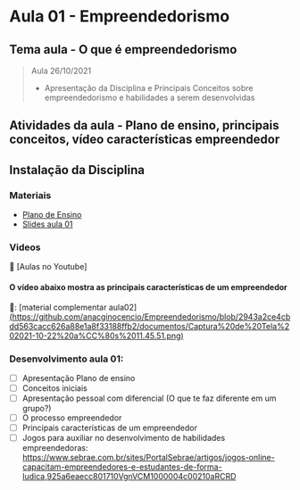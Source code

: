 # Aula 01 - Empreendedorismo
## Tema aula - O que é empreendedorismo

> Aula 26/10/2021
> 
>  * Apresentação da Disciplina e Principais Conceitos sobre empreendedorismo e habilidades a serem desenvolvidas

## Atividades da aula - Plano de ensino, principais conceitos, vídeo características empreendedor

## Instalação da Disciplina

### Materiais
- [Plano de Ensino](plano_ensino_remoto_empreendedorismo_2021_1_assinado.pdf)
- [Slides aula 01](documentos/Aula_1_o_que_e_empreendedorismo.pdf)

### Videos
🥇 [Aulas no Youtube]

####  O vídeo abaixo mostra as principais características de um empreendedor


🥈: [material complementar aula02][(https://github.com/anacginocencio/Empreendedorismo/blob/2943a2ce4cbdd563cacc626a88e1a8f33188ffb2/documentos/Captura%20de%20Tela%202021-10-22%20a%CC%80s%2011.45.51.png)](https://www.youtube.com/watch?v=6lVTAyG6jq8)


### Desenvolvimento aula 01: 

- [ ]  Apresentação Plano de ensino
- [ ]  Conceitos iniciais
- [ ]  Apresentação pessoal com diferencial (O que te faz diferente em um grupo?)
- [ ]  O processo empreendedor
- [ ]  Principais características de um empreendedor
- [ ]  Jogos para auxiliar no desenvolvimento de habilidades empreendedoras: https://www.sebrae.com.br/sites/PortalSebrae/artigos/jogos-online-capacitam-empreendedores-e-estudantes-de-forma-ludica,925a6eaecc801710VgnVCM1000004c00210aRCRD
